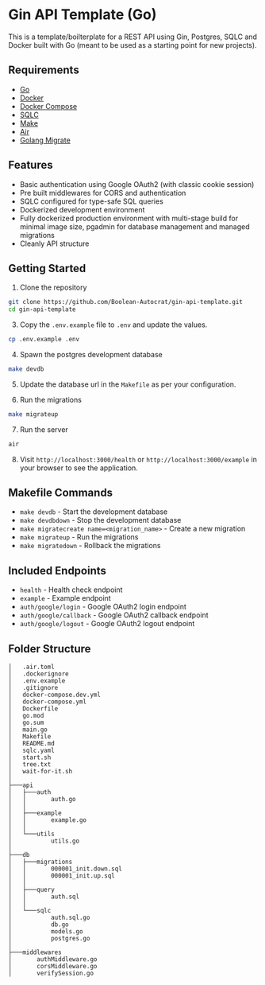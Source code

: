 # Gin API Template (Go)

This is a template/boilterplate for a REST API using Gin, Postgres, SQLC and Docker built with Go (meant to be used as a starting point for new projects).

## Requirements

- [Go](https://go.dev/)
- [Docker](https://www.docker.com/)
- [Docker Compose](https://docs.docker.com/compose/)
- [SQLC](https://sqlc.dev/)
- [Make](https://www.gnu.org/software/make/)
- [Air](https://github.com/cosmtrek/air)
- [Golang Migrate](https://github.com/golang-migrate/migrate)

## Features

- Basic authentication using Google OAuth2 (with classic cookie session)
- Pre built middlewares for CORS and authentication
- SQLC configured for type-safe SQL queries
- Dockerized development environment
- Fully dockerized production environment with multi-stage build for minimal image size, pgadmin for database management and managed migrations
- Cleanly API structure

## Getting Started

1. Clone the repository

```bash
git clone https://github.com/Boolean-Autocrat/gin-api-template.git
cd gin-api-template
```

3. Copy the `.env.example` file to `.env` and update the values.

```bash
cp .env.example .env
```

4. Spawn the postgres development database

```bash
make devdb
```

5. Update the database url in the `Makefile` as per your configuration.

6. Run the migrations

```bash
make migrateup
```

7. Run the server

```bash
air
```

8. Visit `http://localhost:3000/health` or `http://localhost:3000/example` in your browser to see the application.

## Makefile Commands

- `make devdb` - Start the development database
- `make devdbdown` - Stop the development database
- `make migratecreate name=<migration_name>` - Create a new migration
- `make migrateup` - Run the migrations
- `make migratedown` - Rollback the migrations

## Included Endpoints

- `health` - Health check endpoint
- `example` - Example endpoint
- `auth/google/login` - Google OAuth2 login endpoint
- `auth/google/callback` - Google OAuth2 callback endpoint
- `auth/google/logout` - Google OAuth2 logout endpoint

## Folder Structure

```
│   .air.toml
│   .dockerignore
│   .env.example
│   .gitignore
│   docker-compose.dev.yml
│   docker-compose.yml
│   Dockerfile
│   go.mod
│   go.sum
│   main.go
│   Makefile
│   README.md
│   sqlc.yaml
│   start.sh
│   tree.txt
│   wait-for-it.sh
│
├───api
│   ├───auth
│   │       auth.go
│   │
│   ├───example
│   │       example.go
│   │
│   └───utils
│           utils.go
│
├───db
│   ├───migrations
│   │       000001_init.down.sql
│   │       000001_init.up.sql
│   │
│   ├───query
│   │       auth.sql
│   │
│   └───sqlc
│           auth.sql.go
│           db.go
│           models.go
│           postgres.go
│
├───middlewares
│       authMiddleware.go
│       corsMiddleware.go
│       verifySession.go
```

